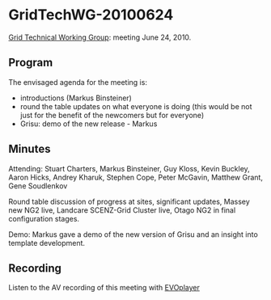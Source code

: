 # GridTechWG-20100624

[Grid Technical Working Group](/wiki/spaces/BeSTGRID/pages/3816950451): meeting June 24, 2010.

## Program

The envisaged agenda for the meeting is:

- introductions (Markus Binsteiner)
- round the table updates on what everyone is doing (this would be not just for the benefit of the newcomers but for everyone)
- Grisu: demo of the new release - Markus

## Minutes

Attending: Stuart Charters, Markus Binsteiner, Guy Kloss, Kevin Buckley, Aaron Hicks, Andrey Kharuk, Stephen Cope, Peter McGavin, Matthew Grant, Gene Soudlenkov

Round table discussion of progress at sites, significant updates, Massey new NG2 live, Landcare SCENZ-Grid Cluster live, Otago NG2 in final configuration stages.

Demo: Markus gave a demo of the new version of Grisu and an insight into template development.

## Recording

Listen to the AV recording of this meeting with [EVOplayer](http://evo.vrvs.org/evoPlayer/prod/EVOPlayer.jnlp?fileToPlay=http://media.bestgrid.org/TWG-2010-06-24.evx)

